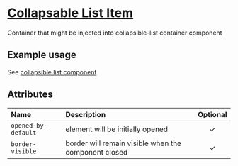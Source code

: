 # [Collapsable List Item](#collapsable-list-item)

Container that might be injected into collapsible-list container component

## Example usage 
See [collapsible list component](#collapsable-list)

## Attributes

| **Name**  | **Description**                                        | **Optional** |
| :-------- | :----------------------------------------------------- | :----------: |
| `opened-by-default` | element will be initially opened |   &#10003;   |
| `border-visible` | border will remain visible when the component closed |   &#10003;   |